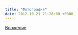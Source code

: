 ```yaml
---
title: "Фотография"
date: 2012-10-21 21:28:00 +0300
---
```



[Вложение](https://vk.com/photo41076938_291458596)
